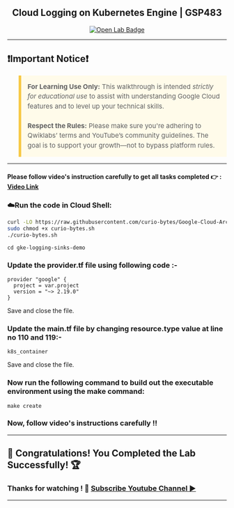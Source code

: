 
<h2 align="center">
Cloud Logging on Kubernetes Engine | GSP483
</h2>

<div align="center">
  <a href="https://www.cloudskillsboost.google/games/6276/labs/39705" target="_blank" rel="noopener noreferrer">
    <img src="https://img.shields.io/badge/Open_Lab-Cloud_Skills_Boost-4285F4?style=for-the-badge&logo=google&logoColor=white&labelColor=34A853" alt="Open Lab Badge">
  </a>
</div>

---

## ❗Important Notice❗

<blockquote style="background-color: #fffbea; border-left: 6px solid #f7c948; padding: 1em; font-size: 15px; line-height: 1.5;">
  <strong>For Learning Use Only:</strong> This walkthrough is intended <em>strictly for educational use</em> to assist with understanding Google Cloud features and to level up your technical skills.
  <br><br>
  <strong>Respect the Rules:</strong> Please make sure you're adhering to Qwiklabs’ terms and YouTube’s community guidelines. The goal is to support your growth—not to bypass platform rules.
</blockquote>

---

#### Please follow video's instruction carefully to get all tasks completed 👉 : [Video Link](https://youtu.be/-i6GREoOpS8)

### ☁️Run the code in Cloud Shell:

```bash
curl -LO https://raw.githubusercontent.com/curio-bytes/Google-Cloud-Arcade/main/Cloud%20Logging%20on%20Kubernetes%20Engine/curio-bytes.sh
sudo chmod +x curio-bytes.sh
./curio-bytes.sh
```
```
cd gke-logging-sinks-demo
```


### Update the provider.tf file using following code :-
```
provider "google" {
  project = var.project
  version = "~> 2.19.0"
}
```
Save and close the file.

### Update the main.tf file by changing resource.type value at line no 110 and 119:- 
```
k8s_container
```
Save and close the file.

### Now run the following command to build out the executable environment using the make command:

```
make create
``` 

### Now, follow video's instructions carefully !!

---
## 🎉 Congratulations! You Completed the Lab Successfully! 🏆

### Thanks for watching ! 💮 [Subscribe Youtube Channel ▶️](https://youtube.com/@curio_bytes_15?si=rJfZC1bLswC79o3V)
---
